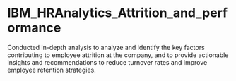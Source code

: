 # IBM_HRAnalytics_Attrition_and_performance
Conducted in-depth analysis to analyze and identify the key factors contributing to employee attrition at the company, and to provide actionable insights and recommendations to reduce turnover rates and improve employee retention strategies.
